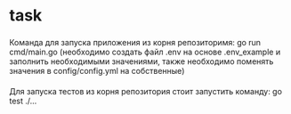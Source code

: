 # task
###
Команда для запуска приложения из корня репозиторимя: go run cmd/main.go (необходимо создать файл .env на основе .env_example и заполнить необходимыми значениями, также необходимо поменять значения в config/config.yml на собственные)
####
Для запуска тестов из корня репозитория стоит запустить команду: go test ./...  
####

